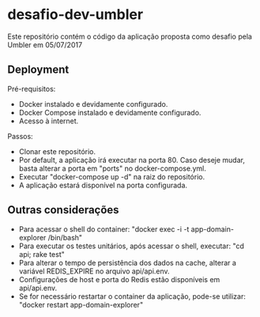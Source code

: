 # desafio-dev-umbler
Este repositório contém o código da aplicação proposta como desafio pela Umbler em 05/07/2017

## Deployment

Pré-requisitos: 
- Docker instalado e devidamente configurado.
- Docker Compose instalado e devidamente configurado.
- Acesso à internet.

Passos:
- Clonar este repositório.
- Por default, a aplicação irá executar na porta 80. Caso deseje mudar, basta alterar a porta em "ports" no docker-compose.yml.
- Executar "docker-compose up -d" na raiz do repositório.
- A aplicação estará disponível na porta configurada.

## Outras considerações
- Para acessar o shell do container: "docker exec -i -t app-domain-explorer /bin/bash"
- Para executar os testes unitários, após acessar o shell, executar: "cd api; rake test"
- Para alterar o tempo de persistência dos dados na cache, alterar a variável REDIS_EXPIRE no arquivo api/api.env.
- Configurações de host e porta do Redis estão disponíveis em api/api.env.
- Se for necessário restartar o container da aplicação, pode-se utilizar: "docker restart app-domain-explorer"
